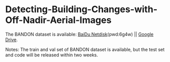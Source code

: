 # Detecting-Building-Changes-with-Off-Nadir-Aerial-Images

The BANDON dataset is available: [BaiDu Netdisk](https://pan.baidu.com/s/158yJGXhMJngBIc4pBvHQVA)(pwd:6g4w) || [Google Drive](https://drive.google.com/drive/folders/1MTwbRLw76f_hThmELkLwKpfRQbkPH28P?usp=sharing). 


Notes: The train and val set of BANDON dataset is available, but the test set and code will  be released within two weeks.

